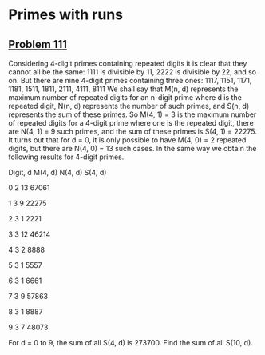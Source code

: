# Primes with runs
## [Problem 111](https://projecteuler.net/problem=111)
Considering 4-digit primes containing repeated digits it is clear that they cannot all be the same: 1111 is divisible by 11, 2222 is divisible by 22, and so on. But there are nine 4-digit primes containing three ones:
1117, 1151, 1171, 1181, 1511, 1811, 2111, 4111, 8111
We shall say that M(n, d) represents the maximum number of repeated digits for an n-digit prime where d is the repeated digit, N(n, d) represents the number of such primes, and S(n, d) represents the sum of these primes.
So M(4, 1) = 3 is the maximum number of repeated digits for a 4-digit prime where one is the repeated digit, there are N(4, 1) = 9 such primes, and the sum of these primes is S(4, 1) = 22275. It turns out that for d = 0, it is only possible to have M(4, 0) = 2 repeated digits, but there are N(4, 0) = 13 such cases.
In the same way we obtain the following results for 4-digit primes.

Digit, d
M(4, d)
N(4, d)
S(4, d)


0
2
13
67061


1
3
9
22275


2
3
1
2221


3
3
12
46214


4
3
2
8888


5
3
1
5557


6
3
1
6661


7
3
9
57863


8
3
1
8887


9
3
7
48073

For d = 0 to 9, the sum of all S(4, d) is 273700.
Find the sum of all S(10, d).
